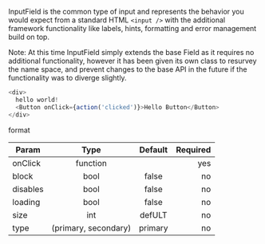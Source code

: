  InputField is the common type of input and represents the behavior you would expect from a standard HTML `<input />` with the additional framework functionality like labels, hints, formatting and error management build on top.

 Note: At this time InputField simply extends the base Field as it requires no additional functionality, however it has been given its
 own class to resurvey the name space, and prevent changes to the base API in the future if the functionality was to diverge slightly.
  
  ~~~js
  <div>
    hello world!
    <Button onClick={action('clicked')}>Hello Button</Button>
  </div>
  ~~~


  format

| Param         | Type          | Default  | Required  |
| ------------- |:-------------:| :-------------:| -----:|
| onClick       | function      |                | yes |
| block         | bool          | false    | no |
| disables | bool      |    false | no |
| loading | bool      |    false | no |
| size | int      | defULT | no |
| type | (primary, secondary)      | primary | no |


